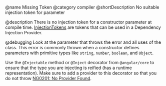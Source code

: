 @name Missing Token
@category compiler
@shortDescription No suitable injection token for parameter

@description
There is no injection token for a constructor parameter at compile time. [InjectionTokens](api/core/InjectionToken) are tokens that can be used in a Dependency Injection Provider.

@debugging
Look at the parameter that throws the error and all uses of the class. This error is commonly thrown when a constructor defines parameters with primitive types like `string`, `number`, `boolean`, and `Object`.

Use the `@Injectable` method or `@Inject` decorator from `@angular/core` to ensure that the type you are injecting is reified (has a runtime representation). Make sure to add a provider to this decorator so that you do not throw [NG0201: No Provider Found](errors/NG0201).
